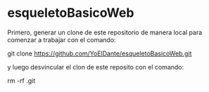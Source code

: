 # esqueletoBasicoWeb

Primero, generar un clone de este repositorio de manera local para comenzar a trabajar con el comando:

git clone https://github.com/YoElDante/esqueletoBasicoWeb.git

y luego desvincular el clon de este reposito con el comando:

rm -rf .git

